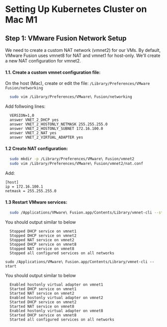 # Setting Up Kubernetes Cluster on Mac M1

## Step 1: VMware Fusion Network Setup

We need to create a custom NAT network (vmnet2) for our VMs. By default, VMware Fusion uses vmnet8 for NAT and vmnet1 for host-only. We'll create a new NAT configuration for vmnet2.

#### 1.1. Create a custom vmnet configuration file:

On the host (Mac), create or edit the file: `/Library/Preferences/VMware Fusion/networking`

```bash
  sudo vim /Library/Preferences/VMware\ Fusion/networking
```

Add follwoing lines:

```
  VERSION=1,0
  answer VNET_2_DHCP yes
  answer VNET_2_HOSTONLY_NETMASK 255.255.255.0
  answer VNET_2_HOSTONLY_SUBNET 172.16.100.0
  answer VNET_2_NAT yes
  answer VNET_2_VIRTUAL_ADAPTER yes
```

#### 1.2 Create NAT configuration:

```bash
  sudo mkdir -p /Library/Preferences/VMware\ Fusion/vmnet2
  sudo vim /Library/Preferences/VMware\ Fusion/vmnet2/nat.conf
```

Add:

    [host]
    ip = 172.16.100.1
    netmask = 255.255.255.0

#### 1.3 Restart VMware services:

```bash
  sudo /Applications/VMware\ Fusion.app/Contents/Library/vmnet-cli --stop
```

You should output similar to below

```
  Stopped DHCP service on vmnet1
  Stopped DHCP service on vmnet2
  Stopped NAT service on vmnet2
  Stopped DHCP service on vmnet8
  Stopped NAT service on vmnet8
  Stopped all configured services on all networks
```

```
sudo /Applications/VMware\ Fusion.app/Contents/Library/vmnet-cli --start
```

You should output similar to below

```
  Enabled hostonly virtual adapter on vmnet1
  Started DHCP service on vmnet1
  Started NAT service on vmnet2
  Enabled hostonly virtual adapter on vmnet2
  Started DHCP service on vmnet2
  Started NAT service on vmnet8
  Enabled hostonly virtual adapter on vmnet8
  Started DHCP service on vmnet8
  Started all configured services on all networks
```
